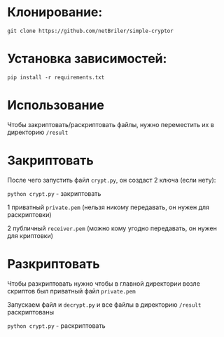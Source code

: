 # Клонирование:

`git clone https://github.com/netBriler/simple-cryptor`

# Установка зависимостей:

`pip install -r requirements.txt`

# Использование
Чтобы закриптовать/раскриптовать файлы, нужно переместить их в директорию `/result`

# Закриптовать

После чего запустить файл `crypt.py`, он создаст 2 ключа (если нету):

`python crypt.py` - закриптовать

1 приватный `private.pem` (нельзя никому передавать, он нужен для раскриптовки)

2 публичный `receiver.pem` (можно кому угодно передавать, он нужен для криптовки)

# Разкриптовать

Чтобы разкриптовать нужно чтобы в главной директории возле скриптов был приватный файл `private.pem`

Запускаем файл и `decrypt.py` и все файлы в директорию `/result` раскриптованы

`python crypt.py` - раскриптовать
